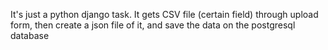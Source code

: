 It's just a python django task.
It gets CSV file (certain field) through upload form, then create a json file of it, and save the data on the postgresql database
